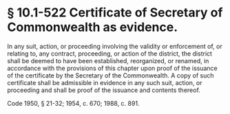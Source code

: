 # § 10.1-522 Certificate of Secretary of Commonwealth as evidence.

<p>In any suit, action, or proceeding involving the validity or enforcement of, or relating to, any contract, proceeding, or action of the district, the district shall be deemed to have been established, reorganized, or renamed, in accordance with the provisions of this chapter upon proof of the issuance of the certificate by the Secretary of the Commonwealth. A copy of such certificate shall be admissible in evidence in any such suit, action, or proceeding and shall be proof of the issuance and contents thereof.</p><p>Code 1950, § 21-32; 1954, c. 670; 1988, c. 891.</p>